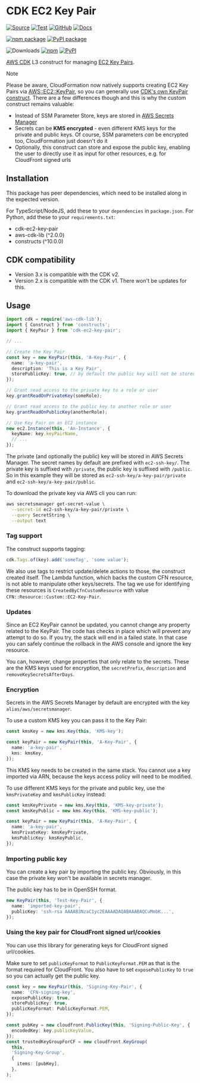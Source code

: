 # CDK EC2 Key Pair

[![Source](https://img.shields.io/badge/Source-GitHub-blue?logo=github)][source]
[![Test](https://github.com/udondan/cdk-ec2-key-pair/workflows/Test/badge.svg)](https://github.com/udondan/cdk-ec2-key-pair/actions?query=workflow%3ATest)
[![GitHub](https://img.shields.io/github/license/udondan/cdk-ec2-key-pair)][license]
[![Docs](https://img.shields.io/badge/Construct%20Hub-cdk--ec2--key--pair-orange)][docs]

[![npm package](https://img.shields.io/npm/v/cdk-ec2-key-pair?color=brightgreen)][npm]
[![PyPI package](https://img.shields.io/pypi/v/cdk-ec2-key-pair?color=brightgreen)][PyPI]

![Downloads](https://img.shields.io/badge/-DOWNLOADS:-brightgreen?color=gray)
[![npm](https://img.shields.io/npm/dt/cdk-ec2-key-pair?label=npm&color=blueviolet)][npm]
[![PyPI](https://img.shields.io/pypi/dm/cdk-ec2-key-pair?label=pypi&color=blueviolet)][PyPI]

[AWS CDK] L3 construct for managing [EC2 Key Pairs].

> [!NOTE]
> Please be aware, CloudFormation now natively supports creating EC2 Key Pairs via [AWS::EC2::KeyPair](https://docs.aws.amazon.com/AWSCloudFormation/latest/UserGuide/aws-resource-ec2-keypair.html), so you can generally use [CDK's own KeyPair construct](https://docs.aws.amazon.com/cdk/api/v2/docs/aws-cdk-lib.aws_ec2.KeyPair.html). There are a few differences though and this is why the custom construct remains valuable:
>
> - Instead of SSM Parameter Store, keys are stored in [AWS Secrets Manager]
> - Secrets can be **KMS encrypted** - even different KMS keys for the private and public keys. Of course, SSM parameters _can_ be encrypted too, CloudFormation just doesn't do it
> - Optionally, this construct can store and expose the public key, enabling the user to directly use it as input for other resources, e.g. for CloudFront signed urls

## Installation

This package has peer dependencies, which need to be installed along in the expected version.

For TypeScript/NodeJS, add these to your `dependencies` in `package.json`. For Python, add these to your `requirements.txt`:

- cdk-ec2-key-pair
- aws-cdk-lib (^2.0.0)
- constructs (^10.0.0)

## CDK compatibility

- Version 3.x is compatible with the CDK v2.
- Version 2.x is compatible with the CDK v1. There won't be updates for this.

## Usage

```typescript
import cdk = require('aws-cdk-lib');
import { Construct } from 'constructs';
import { KeyPair } from 'cdk-ec2-key-pair';

// ...

// Create the Key Pair
const key = new KeyPair(this, 'A-Key-Pair', {
  name: 'a-key-pair',
  description: 'This is a Key Pair',
  storePublicKey: true, // by default the public key will not be stored in Secrets Manager
});

// Grant read access to the private key to a role or user
key.grantReadOnPrivateKey(someRole);

// Grant read access to the public key to another role or user
key.grantReadOnPublicKey(anotherRole);

// Use Key Pair on an EC2 instance
new ec2.Instance(this, 'An-Instance', {
  keyName: key.keyPairName,
  // ...
});
```

The private (and optionally the public) key will be stored in AWS Secrets Manager. The secret names by default are prefixed with `ec2-ssh-key/`. The private key is suffixed with `/private`, the public key is suffixed with `/public`. So in this example they will be stored as `ec2-ssh-key/a-key-pair/private` and `ec2-ssh-key/a-key-pair/public`.

To download the private key via AWS cli you can run:

```bash
aws secretsmanager get-secret-value \
  --secret-id ec2-ssh-key/a-key-pair/private \
  --query SecretString \
  --output text
```

### Tag support

The construct supports tagging:

```typescript
cdk.Tags.of(key).add('someTag', 'some value');
```

We also use tags to restrict update/delete actions to those, the construct created itself. The Lambda function, which backs the custom CFN resource, is not able to manipulate other keys/secrets. The tag we use for identifying these resources is `CreatedByCfnCustomResource` with value `CFN::Resource::Custom::EC2-Key-Pair`.

### Updates

Since an EC2 KeyPair cannot be updated, you cannot change any property related to the KeyPair. The code has checks in place which will prevent any attempt to do so. If you try, the stack will end in a failed state. In that case you can safely continue the rollback in the AWS console and ignore the key resource.

You can, however, change properties that only relate to the secrets. These are the KMS keys used for encryption, the `secretPrefix`, `description` and `removeKeySecretsAfterDays`.

### Encryption

Secrets in the AWS Secrets Manager by default are encrypted with the key `alias/aws/secretsmanager`.

To use a custom KMS key you can pass it to the Key Pair:

```typescript
const kmsKey = new kms.Key(this, 'KMS-key');

const keyPair = new KeyPair(this, 'A-Key-Pair', {
  name: 'a-key-pair',
  kms: kmsKey,
});
```

This KMS key needs to be created in the same stack. You cannot use a key imported via ARN, because the keys access policy will need to be modified.

To use different KMS keys for the private and public key, use the `kmsPrivateKey` and `kmsPublicKey` instead:

```typescript
const kmsKeyPrivate = new kms.Key(this, 'KMS-key-private');
const kmsKeyPublic = new kms.Key(this, 'KMS-key-public');

const keyPair = new KeyPair(this, 'A-Key-Pair', {
  name: 'a-key-pair',
  kmsPrivateKey: kmsKeyPrivate,
  kmsPublicKey: kmsKeyPublic,
});
```

### Importing public key

You can create a key pair by importing the public key. Obviously, in this case the private key won't be available in secrets manager.

The public key has to be in OpenSSH format.

```typescript
new KeyPair(this, 'Test-Key-Pair', {
  name: 'imported-key-pair',
  publicKey: 'ssh-rsa AAAAB3NzaC1yc2EAAAADAQABAAABAQCuMmbK...',
});
```

### Using the key pair for CloudFront signed url/cookies

You can use this library for generating keys for CloudFront signed url/cookies.

Make sure to set `publicKeyFormat` to `PublicKeyFormat.PEM` as that is the format required for CloudFront.
You also have to set `exposePublicKey` to `true` so you can actually get the public key.

```typescript
const key = new KeyPair(this, 'Signing-Key-Pair', {
  name: 'CFN-signing-key',
  exposePublicKey: true,
  storePublicKey: true,
  publicKeyFormat: PublicKeyFormat.PEM,
});

const pubKey = new cloudfront.PublicKey(this, 'Signing-Public-Key', {
  encodedKey: key.publicKeyValue,
});
const trustedKeyGroupForCF = new cloudfront.KeyGroup(
  this,
  'Signing-Key-Group',
  {
    items: [pubKey],
  },
);
```

[AWS CDK]: https://aws.amazon.com/cdk/
[EC2 Key Pairs]: https://docs.aws.amazon.com/AWSEC2/latest/UserGuide/ec2-key-pairs.html
[AWS Secrets Manager]: https://aws.amazon.com/secrets-manager/
[npm]: https://www.npmjs.com/package/cdk-ec2-key-pair
[PyPI]: https://pypi.org/project/cdk-ec2-key-pair/
[docs]: https://constructs.dev/packages/cdk-ec2-key-pair
[source]: https://github.com/udondan/cdk-ec2-key-pair
[license]: https://github.com/udondan/cdk-ec2-key-pair/blob/main/LICENSE
